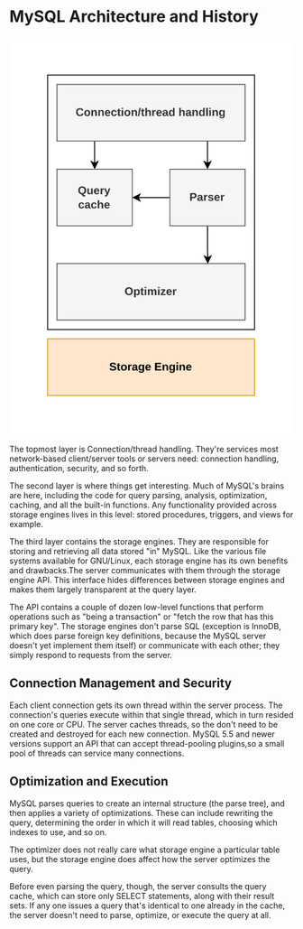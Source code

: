# MySQL Architecture and History

![overview architecture](../assets/arch_overview.png)

The topmost layer is Connection/thread handling. They're services most network-based client/server tools or servers need: connection handling, authentication, security, and so forth.

The second layer is where things get interesting. Much of MySQL's brains are here, including the code for query parsing, analysis, optimization, caching, and all the built-in functions. Any functionality provided across storage engines lives in this level: stored procedures, triggers, and views for example.

The third layer contains the storage engines. They are responsible for storing and retrieving all data stored "in" MySQL. Like the various file systems available for GNU/Linux, each storage engine has its own benefits and drawbacks.The server communicates with them through the storage engine API. This interface hides differences between storage engines and makes them largely transparent at the query layer.

The API contains a couple of dozen low-level functions that perform operations such as "being a transaction" or "fetch the row that has this primary key". The storage engines don't parse SQL (exception is InnoDB, which does parse foreign key definitions, because the MySQL server doesn't yet implement them itself) or communicate with each other; they simply respond to requests from the server.

## Connection Management and Security

Each client connection gets its own thread within the server process. The connection's queries execute within that single thread, which in turn resided on one core or CPU. The server caches threads, so the don't need to be created and destroyed for each new connection. MySQL 5.5 and newer versions support an API that can accept thread-pooling plugins,so a small pool of threads can service many connections.

## Optimization and Execution

MySQL parses queries to create an internal structure (the parse tree), and then applies a variety of optimizations. These can include rewriting the query, determining the order in which it will read tables, choosing which indexes to use, and so on.
 
The optimizer does not really care what storage engine a particular table uses, but the storage engine does affect how the server optimizes the query.

Before even parsing the query, though, the server consults the query cache, which can store only SELECT statements, along with their result sets. If any one issues a query that's identical to one already in the cache, the server doesn't need to parse, optimize, or execute the query at all.

